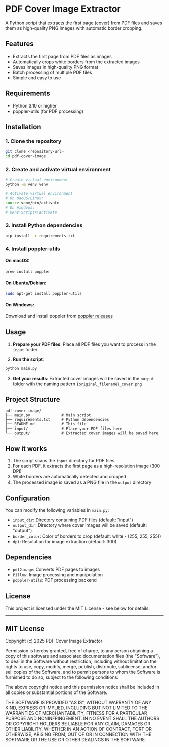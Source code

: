 # PDF Cover Image Extractor

A Python script that extracts the first page (cover) from PDF files and saves them as high-quality PNG images with automatic border cropping.

## Features

- Extracts the first page from PDF files as images
- Automatically crops white borders from the extracted images
- Saves images in high-quality PNG format
- Batch processing of multiple PDF files
- Simple and easy to use

## Requirements

- Python 3.10 or higher
- poppler-utils (for PDF processing)

## Installation

### 1. Clone the repository

```bash
git clone <repository-url>
cd pdf-cover-image
```

### 2. Create and activate virtual environment

```bash
# Create virtual environment
python -m venv venv

# Activate virtual environment
# On macOS/Linux:
source venv/bin/activate
# On Windows:
# venv\Scripts\activate
```

### 3. Install Python dependencies

```bash
pip install -r requirements.txt
```

### 4. Install poppler-utils

#### On macOS:
```bash
brew install poppler
```

#### On Ubuntu/Debian:
```bash
sudo apt-get install poppler-utils
```

#### On Windows:
Download and install poppler from [poppler releases](https://github.com/oschwartz10612/poppler-windows/releases/)

## Usage

1. **Prepare your PDF files**: Place all PDF files you want to process in the `input` folder

2. **Run the script**:
```bash
python main.py
```

3. **Get your results**: Extracted cover images will be saved in the `output` folder with the naming pattern `{original_filename}_cover.png`

## Project Structure

```
pdf-cover-image/
├── main.py              # Main script
├── requirements.txt     # Python dependencies
├── README.md            # This file
├── input/               # Place your PDF files here
└── output/              # Extracted cover images will be saved here
```

## How it works

1. The script scans the `input` directory for PDF files
2. For each PDF, it extracts the first page as a high-resolution image (300 DPI)
3. White borders are automatically detected and cropped
4. The processed image is saved as a PNG file in the `output` directory

## Configuration

You can modify the following variables in `main.py`:

- `input_dir`: Directory containing PDF files (default: "input")
- `output_dir`: Directory where cover images will be saved (default: "output")
- `border_color`: Color of borders to crop (default: white - (255, 255, 255))
- `dpi`: Resolution for image extraction (default: 300)

## Dependencies

- `pdf2image`: Converts PDF pages to images
- `Pillow`: Image processing and manipulation
- `poppler-utils`: PDF processing backend

## License

This project is licensed under the MIT License - see below for details.

---

## MIT License

Copyright (c) 2025 PDF Cover Image Extractor

Permission is hereby granted, free of charge, to any person obtaining a copy
of this software and associated documentation files (the "Software"), to deal
in the Software without restriction, including without limitation the rights
to use, copy, modify, merge, publish, distribute, sublicense, and/or sell
copies of the Software, and to permit persons to whom the Software is
furnished to do so, subject to the following conditions:

The above copyright notice and this permission notice shall be included in all
copies or substantial portions of the Software.

THE SOFTWARE IS PROVIDED "AS IS", WITHOUT WARRANTY OF ANY KIND, EXPRESS OR
IMPLIED, INCLUDING BUT NOT LIMITED TO THE WARRANTIES OF MERCHANTABILITY,
FITNESS FOR A PARTICULAR PURPOSE AND NONINFRINGEMENT. IN NO EVENT SHALL THE
AUTHORS OR COPYRIGHT HOLDERS BE LIABLE FOR ANY CLAIM, DAMAGES OR OTHER
LIABILITY, WHETHER IN AN ACTION OF CONTRACT, TORT OR OTHERWISE, ARISING FROM,
OUT OF OR IN CONNECTION WITH THE SOFTWARE OR THE USE OR OTHER DEALINGS IN THE
SOFTWARE.
